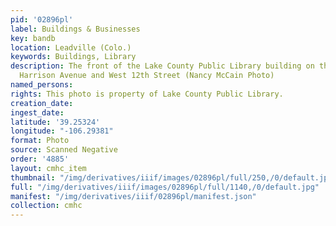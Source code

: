 ```yaml
---
pid: '02896pl'
label: Buildings & Businesses
key: bandb
location: Leadville (Colo.)
keywords: Buildings, Library
description: The front of the Lake County Public Library building on the corner of
  Harrison Avenue and West 12th Street (Nancy McCain Photo)
named_persons: 
rights: This photo is property of Lake County Public Library.
creation_date: 
ingest_date: 
latitude: '39.25324'
longitude: "-106.29381"
format: Photo
source: Scanned Negative
order: '4885'
layout: cmhc_item
thumbnail: "/img/derivatives/iiif/images/02896pl/full/250,/0/default.jpg"
full: "/img/derivatives/iiif/images/02896pl/full/1140,/0/default.jpg"
manifest: "/img/derivatives/iiif/02896pl/manifest.json"
collection: cmhc
---
```

